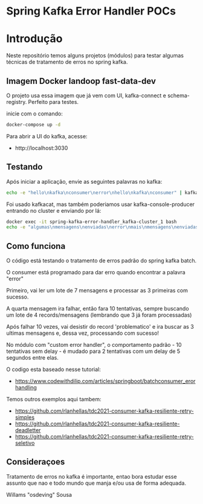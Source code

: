 # Spring Kafka Error Handler POCs

# Introdução

Neste repositório temos alguns projetos (módulos) para testar algumas técnicas de tratamento de erros no spring kafka.

## Imagem Docker landoop fast-data-dev

O projeto usa essa imagem que já vem com UI, kafka-connect e schema-registry. Perfeito para testes.

inicie com o comando:

```bash
docker-compose up -d
```

Para abrir a UI do kafka, acesse:

- http://localhost:3030

## Testando

Após iniciar a aplicação, envie as seguintes palavras no kafka:

```bash
echo -e "hello\nkafka\nconsumer\nerror\nhello\nkafka\nconsumer" | kafkacat -P -b localhost:9092 -t words-batch
```

Foi usado kafkacat, mas também poderiamos usar kafka-console-producer entrando no cluster e enviando por lá:

```bash
docker exec -it spring-kafka-error-handler_kafka-cluster_1 bash
echo -e "algumas\nmensagens\nenviadas\nerror\nmais\nmensagens\nenviadas" | kafka-console-producer --bootstrap-server localhost:9092 --topic words-batch
```

## Como funciona

O código está testando o tratamento de erros padrão do spring kafka batch.

O consumer está programado para dar erro quando encontrar a palavra "error"

Primeiro, vai ler um lote de 7 mensagens e processar as 3 primeiras com sucesso.

A quarta mensagem ira falhar, então fara 10 tentativas, sempre buscando um lote de 4 records/mensagens (lembrando que 3 já foram processadas)

Após falhar 10 vezes, vai desistir do record 'problematico' e ira buscar as 3 ultimas mensagens e, dessa vez, processando com sucesso!

No módulo com "custom error handler", o comportamento padrão - 10 tentativas sem delay - é mudado para 2 tentativas com um delay de 5 segundos entre elas.

O codigo esta baseado nesse tutorial:

- https://www.codewithdilip.com/articles/springboot/batchconsumer_erorhandling

Temos outros exemplos aqui tambem:

- https://github.com/rlanhellas/tdc2021-consumer-kafka-resiliente-retry-simples
- https://github.com/rlanhellas/tdc2021-consumer-kafka-resiliente-deadletter
- https://github.com/rlanhellas/tdc2021-consumer-kafka-resiliente-retry-seletivo

## Consideraçoes

Tratamento de erros no kafka é importante, entao bora estudar esse assunto que nao e todo mundo que manja e/ou usa de forma adequada.


Willams "osdeving" Sousa
